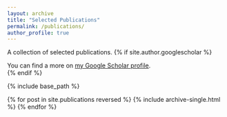 ```yaml
---
layout: archive
title: "Selected Publications"
permalink: /publications/
author_profile: true
---
```

A collection of selected publications.
{% if site.author.googlescholar %}
  <div class="wordwrap">You can find a more on <a href="{{site.author.googlescholar}}">my Google Scholar profile</a>.</div>
{% endif %}

{% include base_path %}

{% for post in site.publications reversed %}
  {% include archive-single.html %}
{% endfor %}
